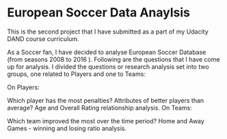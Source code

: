 # European Soccer Data Anaylsis

This is the second project that I have submitted as a part of my Udacity DAND course curriculum.

As a Soccer fan, I have decided to analyse European Soccer Database (from seasons 2008 to 2016 ). Following are the questions that I have come up for analysis. I divided the questions or research analysis set into two groups, one related to Players and one to Teams:

On Players:

Which player has the most penalties?
Attributes of better players than average?
Age and Overall Rating relationship analysis.
On Teams:

Which team improved the most over the time period?
Home and Away Games - winning and losing ratio analysis.
